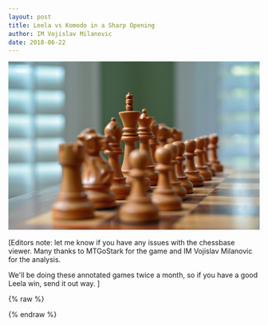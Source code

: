 ```yaml
---
layout: post
title: Leela vs Komodo in a Sharp Opening
author: IM Vojislav Milanovic
date: 2018-06-22
---
```

![pic](https://raw.githubusercontent.com/dkappe/dkappe.github.io/master/public/images/chess.jpg)

[Editors note: let me know if you have any issues with the chessbase viewer. Many thanks to MTGoStark for the game and
IM Vojislav Milanovic for the analysis.

We'll be doing these annotated games twice a month, so if you have a good Leela win, send it out way.
]

<!--more-->

{% raw %}
<div class="cbreplay" data-url="/public/pgn/annotated.pgn">
        </div>
{% endraw %}
